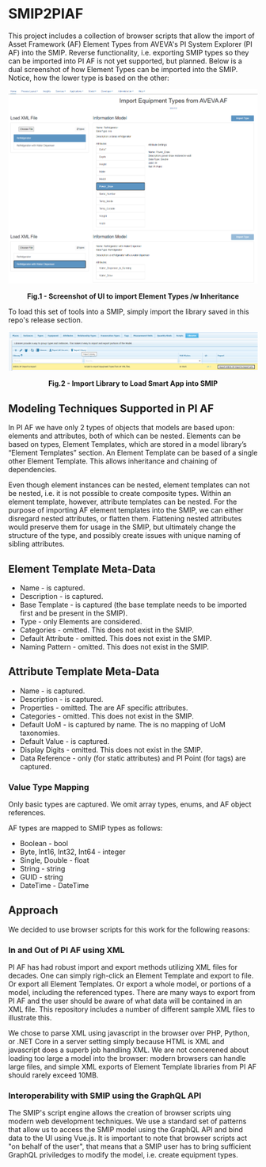 # SMIP2PIAF

This project includes a collection of browser scripts that allow the import of Asset Framework (AF) Element Types from AVEVA's PI System Explorer (PI AF) into the SMIP. Reverse functionality, i.e. exporting SMIP types so they can be imported into PI AF is not yet supported, but planned. Below is a dual screenshot of how Element Types can be imported into the SMIP. Notice, how the lower type is based on the other:

![Screenshot](./images/ImportTypesScreenshot%20w%20BaseType.png)
<p align = "center"><b>Fig.1 - Screenshot of UI to import Element Types /w Inheritance</b></p>

To load this set of tools into a SMIP, simply import the library saved in this repo's release section.

![Screenshot](./images/ImportLibrary.png)
<p align = "center"><b>Fig.2 - Import Library to Load Smart App into SMIP</b></p>

## Modeling Techniques Supported in PI AF 

In PI AF we have only 2 types of objects that models are based upon: elements and attributes, both of which can be nested. Elements can be based on types, Element Templates, which are stored in a model library’s “Element Templates” section. An Element Template can be based of a single other Element Template. This allows inheritance and chaining of dependencies.

Even though element instances can be nested, element templates can not be nested, i.e. it is not possible to create composite types. Within an element template, however, attribute templates can be nested. For the purpose of importing AF element templates into the SMIP, we can either disregard nested attributes, or flatten them. Flattening nested attributes would preserve them for usage in the SMIP, but ultimately change the structure of the type, and possibly create issues with unique naming of sibling attributes.

## Element Template Meta-Data

- Name - is captured.
- Description - is captured.
- Base Template - is captured (the base template needs to be imported first and be present in the SMIP).
- Type - only Elements are considered.
- Categories - omitted. This does not exist in the SMIP.
- Default Attribute - omitted. This does not exist in the SMIP.
- Naming Pattern - omitted. This does not exist in the SMIP.

## Attribute Template Meta-Data

- Name - is captured.
- Description - is captured.
- Properties - omitted. The are AF specific attributes.
- Categories - omitted. This does not exist in the SMIP.
- Default UoM - is captured by name. The is no mapping of UoM taxonomies.
- Default Value - is captured.
- Display Digits - omitted. This does not exist in the SMIP.
- Data Reference - only <none> (for static attributes) and PI Point (for tags) are captured.

### Value Type Mapping

Only basic types are captured. We omit array types, enums, and AF object references. 

AF types are mapped to SMIP types as follows:

- Boolean - bool
- Byte, Int16, Int32, Int64 - integer
- Single, Double - float
- String - string
- GUID - string
- DateTime - DateTime

## Approach
  
We decided to use browser scripts for this work for the following reasons:
  
### In and Out of PI AF using XML
  
PI AF has had robust import and export methods utilizing XML files for decades. One can simply righ-click an Element Template and export to file. Or export all Element Templates. Or export a whole model, or portions of a model, including the referenced types. There are many ways to export from PI AF and the user should be aware of what data will be contained in an XML file. This repository includes a number of different sample XML files to illustrate this.
  
We chose to parse XML using javascript in the browser over PHP, Python, or .NET Core in a server setting simply because HTML is XML and javascript does a superb job handling XML. We are not concerened about loading too large a model into the browser: modern browsers can handle large files, and simple XML exports of Element Template libraries from PI AF should rarely exceed 10MB.
  
### Interoperability with SMIP using the GraphQL API
  
The SMIP's script engine allows the creation of browser scripts uing modern web development techniques. We use a standard set of patterns that allow us to access the SMIP model using the GraphQL API and bind data to the UI using Vue.js. 
It is important to note that browser scripts act "on behalf of the user", that means that a SMIP user has to bring sufficient GraphQL priviledges to modify the model, i.e. create equipment types.
